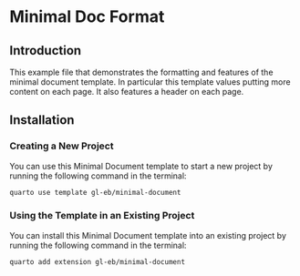 # Minimal Doc Format

## Introduction

This example file that demonstrates the formatting and features of the minimal document template.
In particular this template values putting more content on each page.
It also features a header on each page.

## Installation

### Creating a New Project

You can use this Minimal Document template to start a new project by running the following command in the terminal:

```bash
quarto use template gl-eb/minimal-document
```

### Using the Template in an Existing Project

You can install this Minimal Document template into an existing project by running the following command in the terminal:

```bash
quarto add extension gl-eb/minimal-document
```
